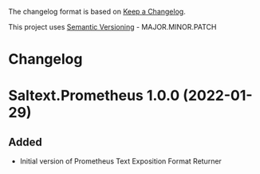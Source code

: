 The changelog format is based on [Keep a Changelog](https://keepachangelog.com/en/1.0.0/).

This project uses [Semantic Versioning](https://semver.org/) - MAJOR.MINOR.PATCH

# Changelog

Saltext.Prometheus 1.0.0 (2022-01-29)
=====================================

Added
-----

- Initial version of Prometheus Text Exposition Format Returner
